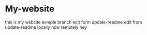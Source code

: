 # My-website
this is my website
exmple branch
edit form update-readme
edit from update-readme locally now remotely
hey
